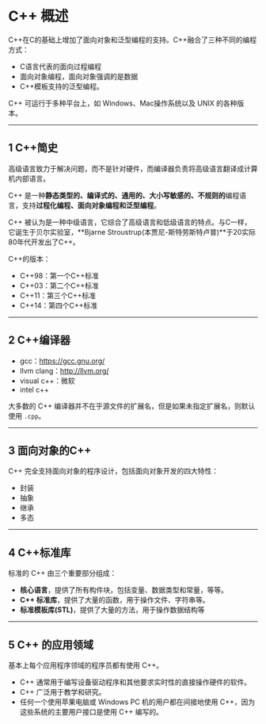 # C++ 概述

C++在C的基础上增加了面向对象和泛型编程的支持。C++融合了三种不同的编程方式：

- C语言代表的面向过程编程
- 面向对象编程，面向对象强调的是数据
- C++模板支持的泛型编程。

C++ 可运行于多种平台上，如 Windows、Mac操作系统以及 UNIX 的各种版本。

---
## 1 C++简史

高级语言致力于解决问题，而不是针对硬件，而编译器负责将高级语言翻译成计算机内部语言。

C++ 是一种**静态类型的、编译式的、通用的、大小写敏感的、不规则的**编程语言，支持**过程化编程、面向对象编程和泛型编程**。

C++ 被认为是一种中级语言，它综合了高级语言和低级语言的特点。与C一样，它诞生于贝尔实验室，**Bjarne Stroustrup(本贾尼-斯特劳斯特卢普)**于20实际80年代开发出了C++。

C++的版本：

- C++98：第一个C++标准
- C++03：第二个C++标准
- C++11：第三个C++标准
- C++14：第四个C++标准

---
## 2 C++编译器

- gcc：https://gcc.gnu.org/
- llvm clang：http://llvm.org/
- visual c++：微软
- intel c++

大多数的 C++ 编译器并不在乎源文件的扩展名，但是如果未指定扩展名，则默认使用 `.cpp`。

---
## 3 面向对象的C++

C++ 完全支持面向对象的程序设计，包括面向对象开发的四大特性：

- 封装
- 抽象
- 继承
- 多态

---
## 4 C++标准库

标准的 C++ 由三个重要部分组成：

- **核心语言**，提供了所有构件块，包括变量、数据类型和常量，等等。
- **C++ 标准库**，提供了大量的函数，用于操作文件、字符串等。
- **标准模板库(STL)**，提供了大量的方法，用于操作数据结构等

---
## 5 C++ 的应用领域

基本上每个应用程序领域的程序员都有使用 C++。

- C++ 通常用于编写设备驱动程序和其他要求实时性的直接操作硬件的软件。
- C++ 广泛用于教学和研究。
- 任何一个使用苹果电脑或 Windows PC 机的用户都在间接地使用 C++，因为这些系统的主要用户接口是使用 C++ 编写的。
